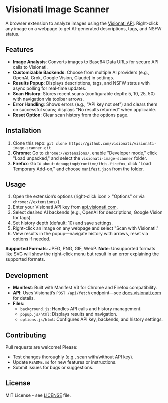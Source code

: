 # Visionati Image Scanner

A browser extension to analyze images using the [Visionati API](https://visionati.com). Right-click any image on a webpage to get AI-generated descriptions, tags, and NSFW status.

## Features

- **Image Analysis**: Converts images to Base64 Data URLs for secure API calls to Visionati.
- **Customizable Backends**: Choose from multiple AI providers (e.g., OpenAI, Grok, Google Vision, Claude) in settings.
- **Results Popup**: Displays descriptions, tags, and NSFW status with async polling for real-time updates.
- **Scan History**: Stores recent scans (configurable depth: 5, 10, 25, 50) with navigation via toolbar arrows.
- **Error Handling**: Shows errors (e.g., "API key not set") and clears them on successful scans; displays "No results returned" when applicable.
- **Reset Option**: Clear scan history from the options page.

## Installation

1. Clone this repo: `git clone https://github.com/visionati/visionati-image-scanner.git`
2. **Chrome**: Go to `chrome://extensions/`, enable "Developer mode," click "Load unpacked," and select the `visionati-image-scanner` folder.
3. **Firefox**: Go to `about:debugging#/runtime/this-firefox`, click "Load Temporary Add-on," and choose `manifest.json` from the folder.

## Usage

1. Open the extension’s options (right-click icon > "Options" or via `chrome://extensions/`).
2. Enter your Visionati API key from [api.visionati.com](https://api.visionati.com).
3. Select desired AI backends (e.g., OpenAI for descriptions, Google Vision for tags).
4. Set history depth (default: 10) and save settings.
5. Right-click an image on any webpage and select "Scan with Visionati."
6. View results in the popup—navigate history with arrows, reset via options if needed.

**Supported Formats**: JPEG, PNG, GIF, WebP.
**Note**: Unsupported formats like SVG will show the right-click menu but result in an error explaining the supported formats.

## Development

- **Manifest**: Built with Manifest V3 for Chrome and Firefox compatibility.
- **API**: Uses Visionati’s `POST /api/fetch` endpoint—see [docs.visionati.com](https://docs.visionati.com) for details.
- **Files**:
  - `background.js`: Handles API calls and history management.
  - `popup.js/html`: Displays results and navigation.
  - `options.js/html`: Configures API key, backends, and history settings.

## Contributing

Pull requests are welcome! Please:

- Test changes thoroughly (e.g., scan with/without API key).
- Update `README.md` for new features or instructions.
- Submit issues for bugs or suggestions.

## License

MIT License - see [LICENSE](LICENSE) file.
